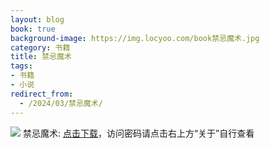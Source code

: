 ```yaml
---
layout: blog
book: true
background-image: https://img.locyoo.com/book禁忌魔术.jpg
category: 书籍
title: 禁忌魔术
tags:
- 书籍
- 小说
redirect_from:
  - /2024/03/禁忌魔术/
---
```

![](https://img.locyoo.com/book禁忌魔术.jpg)
禁忌魔术: <a name = "ref1" href="https://url18.ctfile.com/f/50983618-1063935506-990e39?p=3619">点击下载</a>，访问密码请点击右上方“关于”自行查看